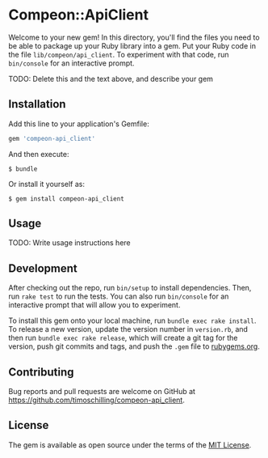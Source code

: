 # Compeon::ApiClient

Welcome to your new gem! In this directory, you'll find the files you need to be able to package up your Ruby library into a gem. Put your Ruby code in the file `lib/compeon/api_client`. To experiment with that code, run `bin/console` for an interactive prompt.

TODO: Delete this and the text above, and describe your gem

## Installation

Add this line to your application's Gemfile:

```ruby
gem 'compeon-api_client'
```

And then execute:

    $ bundle

Or install it yourself as:

    $ gem install compeon-api_client

## Usage

TODO: Write usage instructions here

## Development

After checking out the repo, run `bin/setup` to install dependencies. Then, run `rake test` to run the tests. You can also run `bin/console` for an interactive prompt that will allow you to experiment.

To install this gem onto your local machine, run `bundle exec rake install`. To release a new version, update the version number in `version.rb`, and then run `bundle exec rake release`, which will create a git tag for the version, push git commits and tags, and push the `.gem` file to [rubygems.org](https://rubygems.org).

## Contributing

Bug reports and pull requests are welcome on GitHub at https://github.com/timoschilling/compeon-api_client.

## License

The gem is available as open source under the terms of the [MIT License](https://opensource.org/licenses/MIT).
